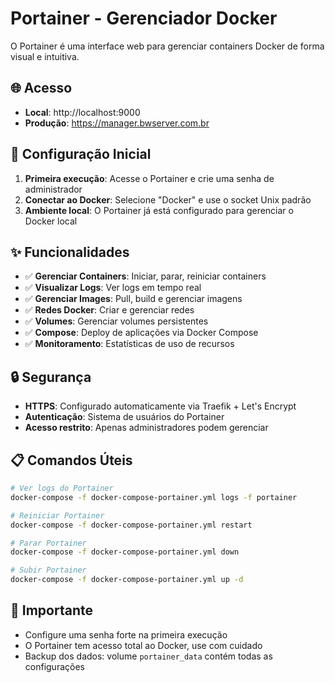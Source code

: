 # Portainer - Gerenciador Docker

O Portainer é uma interface web para gerenciar containers Docker de forma visual e intuitiva.

## 🌐 Acesso

- **Local**: http://localhost:9000
- **Produção**: https://manager.bwserver.com.br

## 🔧 Configuração Inicial

1. **Primeira execução**: Acesse o Portainer e crie uma senha de administrador
2. **Conectar ao Docker**: Selecione "Docker" e use o socket Unix padrão
3. **Ambiente local**: O Portainer já está configurado para gerenciar o Docker local

## ✨ Funcionalidades

- ✅ **Gerenciar Containers**: Iniciar, parar, reiniciar containers
- ✅ **Visualizar Logs**: Ver logs em tempo real
- ✅ **Gerenciar Images**: Pull, build e gerenciar imagens
- ✅ **Redes Docker**: Criar e gerenciar redes
- ✅ **Volumes**: Gerenciar volumes persistentes
- ✅ **Compose**: Deploy de aplicações via Docker Compose
- ✅ **Monitoramento**: Estatísticas de uso de recursos

## 🔒 Segurança

- **HTTPS**: Configurado automaticamente via Traefik + Let's Encrypt
- **Autenticação**: Sistema de usuários do Portainer
- **Acesso restrito**: Apenas administradores podem gerenciar

## 📋 Comandos Úteis

```bash
# Ver logs do Portainer
docker-compose -f docker-compose-portainer.yml logs -f portainer

# Reiniciar Portainer
docker-compose -f docker-compose-portainer.yml restart

# Parar Portainer
docker-compose -f docker-compose-portainer.yml down

# Subir Portainer
docker-compose -f docker-compose-portainer.yml up -d
```

## 🚨 Importante

- Configure uma senha forte na primeira execução
- O Portainer tem acesso total ao Docker, use com cuidado
- Backup dos dados: volume `portainer_data` contém todas as configurações
